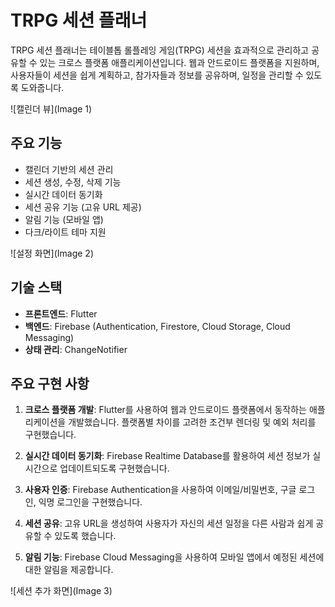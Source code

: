 # TRPG 세션 플래너

TRPG 세션 플래너는 테이블톱 롤플레잉 게임(TRPG) 세션을 효과적으로 관리하고 공유할 수 있는 크로스 플랫폼 애플리케이션입니다. 웹과 안드로이드 플랫폼을 지원하며, 사용자들이 세션을 쉽게 계획하고, 참가자들과 정보를 공유하며, 일정을 관리할 수 있도록 도와줍니다.

![캘린더 뷰](Image 1)

## 주요 기능

- 캘린더 기반의 세션 관리
- 세션 생성, 수정, 삭제 기능
- 실시간 데이터 동기화
- 세션 공유 기능 (고유 URL 제공)
- 알림 기능 (모바일 앱)
- 다크/라이트 테마 지원

![설정 화면](Image 2)

## 기술 스택

- **프론트엔드**: Flutter
- **백엔드**: Firebase (Authentication, Firestore, Cloud Storage, Cloud Messaging)
- **상태 관리**: ChangeNotifier

## 주요 구현 사항

1. **크로스 플랫폼 개발**: 
   Flutter를 사용하여 웹과 안드로이드 플랫폼에서 동작하는 애플리케이션을 개발했습니다. 플랫폼별 차이를 고려한 조건부 렌더링 및 예외 처리를 구현했습니다.

2. **실시간 데이터 동기화**: 
   Firebase Realtime Database를 활용하여 세션 정보가 실시간으로 업데이트되도록 구현했습니다.

3. **사용자 인증**: 
   Firebase Authentication을 사용하여 이메일/비밀번호, 구글 로그인, 익명 로그인을 구현했습니다.

4. **세션 공유**: 
   고유 URL을 생성하여 사용자가 자신의 세션 일정을 다른 사람과 쉽게 공유할 수 있도록 했습니다.

5. **알림 기능**: 
   Firebase Cloud Messaging을 사용하여 모바일 앱에서 예정된 세션에 대한 알림을 제공합니다.

![세션 추가 화면](Image 3)
